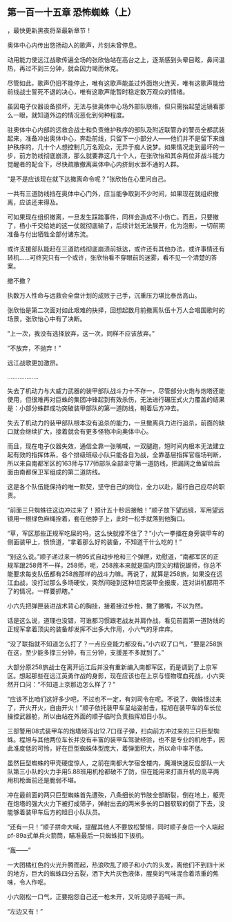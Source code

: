 ## 第一百一十五章 恐怖蜘蛛（上）
，最快更新黑夜将至最新章节！

奥体中心内传出悠扬动人的歌声，片刻未曾停息。

动用能力使远江战歌传遍全场的张欣怡站在高台之上，逐渐感到头晕目眩，鼻间温热，再过不到三分钟，就会因力竭而休克。

尽管如此，歌声仍旧不能停止，唯有这歌声能盖过外面炮火连天，唯有这歌声能给前线战士誓死不退的决心，唯有这歌声能暂时稳定数万观众的情绪。

虽因电子仪器设备损坏，无法与驻奥体中心场外部队联络，但只需抬起望远镜看那么一眼，就知道外边的情况恶化到何种程度。

驻奥体中心内部的远救会战士和负责维护秩序的部队及附近联管办的警员全都武装起来，准备冲出奥体中心，奔赴前线，只留下一小部分人――他们并不是留下来维护秩序的，几十个人想控制几万名观众，无异于痴人说梦。如果情况走到最坏的一步，前方防线彻底崩溃，那么就要靠这几十个人，在张欣怡和其余两位非战斗能力觉醒者的配合下，尽快疏散撤离奥体中心内挤到水泄不通的人群。

“是不是应该现在就下达撤离命令呢？”张欣怡在心里问自己。

一共有三道防线挡在奥体中心门外，应当能争取到不少时间，如果现在就组织撤离，应该还来得及。

可如果现在组织撤离，一旦发生踩踏事件，同样会造成不小伤亡。而且，只要撤了，杨小千交给她的这一仗就彻底输了，后续计划无法展开，化为泡影，一切前期准备与付出牺牲全部付诸东流。

或许支援部队能赶在三道防线彻底崩溃前抵达，或许还有其他办法，或许事情还有转机……可终究只有一个或许，张欣怡看不穿眼前的迷雾，看不见一个清楚的答案。

撤不撤？

执数万人性命与远救会全盘计划的成败于己手，沉重压力堪比泰岳高山。

张欣怡是第二次面对如此艰难的抉择，回想起数月前撤离队伍十万人合唱国歌时的场景，张欣怡心中有了决断。

“上一次，我没有选择放弃，这一次，同样不应该放弃。”

“不放弃，不抛弃！”

远江战歌更加激昂。

………………

失去了机动力与大威力武器的装甲部队战斗力十不存一，尽管部分火炮与炮塔还能使用，但很难再对巨蛛的集团冲锋起到有效杀伤，无法进行碾压式火力覆盖的结果是：小部分蛛群成功突破装甲部队的第一道防线，朝着后方冲去。

失去了机动力的装甲部队根本没有追杀的能力，一旦撤离兵力进行追杀，前面的缺口就会继续扩大，接着就会有更多怪物冲向奥体中心。

而且，现在电子仪器失效，通信全靠一张嘴喊，一双腿跑，短时间内根本无法建立起有效的指挥体系，各个排级班级小队只能各自为战，全靠基层指挥官临场判断，所以来自南都军区的163师与177师部队全部坚守第一道防线，把漏网之鱼留给后面由南都保卫军组成的第二道防线。

这是各个队伍能保持的唯一默契，坚守自己的岗位，全力以赴，履行自己应尽的职责。

“前面三只蜘蛛往这边冲过来了！预计五十秒后接触！”顺子放下望远镜，军用望远镜用一根绿色麻绳拴着，套在他脖子上，此时一松手就落到他胸口。

“草，军区那些正规军吃屎的吗，这么快就撑不住了？”小六一拳擂在身旁装甲车的侧面装甲上，愤愤道，“拿着那么好的装备，不知道干什么吃的！”

“别这么说。”顺子递过来一柄95式自动步枪和三个弹匣，劝慰道，“南都军区的正规军跟258师不一样，258师，呃，258旅本来就是国内顶尖的精锐雄师，你总不能要求每支队伍都有258旅那样的战斗力嘛。再说了，就算是258旅，如果没在远江血战，没打过那么多场硬仗，突然间碰到这种坦克装甲全报废，连对讲机都用不了的情况，一样要抓瞎。”

小六先把弹匣装进战术背心的胸挂，接着接过步枪，撇了撇嘴，不以为然。

话是这么说，道理也没错，可谁都习惯跟老战友并肩作战，看见前面第一道防线的正规军拿着顶尖的装备却发挥不出多大作用，小六气的牙痒痒。

“没了联指就不知道怎么打了？一点应变能力都没有。”小六叹了口气，“要是258旅在这，至少能多撑三分钟，有三分钟，支援差不多就到了。”

大部分原258旅战士在离开远江后并没有重新编入南都军区，而是调到了上京军区。想起那些在远江英勇作战的身影，现在应该也在上京与怪物喋血死战，小六突然开口问：“不知道上京那边怎么样了？”

“应该不比咱们这好多少吧，不过也不一定，有刘司令在呢。不说了，蜘蛛怪过来了，开火开火，自由开火！”顺子依托装甲车呈站姿射击，程旭在装甲车的车长位操控武器舱，所以由站在外面的顺子临时负责指挥旭日小队。

三部警用08式装甲车的炮塔倾泻出12.7口径子弹，扫向前方冲过来的三只巨型蜘蛛。程旭与其他两位车长并没有丰富的装甲车驾驶经验，也不是专业的机枪手，因此准度低的可怜，好在巨型蜘蛛体型庞大，着弹面积大，所以命中率不低。

虽然巨型蜘蛛的甲壳硬度惊人，之前在南都大学宿舍楼内，魔潮快速反应部队一大队第三小队的火力手用5.88班用机枪都破不了防，但在能用来打直升机的高平两用机枪面前还是脆弱不堪。

冲在最前面的两只巨型蜘蛛首先遭殃，八条细长的节肢全部断裂，倒在地上，躯壳在炮塔的强大火力下被打成筛子，弹射出去的两米多长的口器软软的倒了下去，没能够着装甲车后方的旭日小队队员。

“还有一只！”顺子拼命大喊，提醒其他人不要放松警惕，同时顺子身后一个人端起pf-89a式单兵火箭筒，瞄准最后一只蜘蛛扣下扳机。

“轰――”

一大团橘红色的火光升腾而起，热浪吹乱了顺子和小六的头发，离他们不到四十米的地方，巨大的蜘蛛四分五裂，洒下大片灰色液体，腥臭的气味混合着浓重的焦味，令人作呕。

小六刚松一口气，正要抱怨自己还一枪未开，又听见顺子高喊一声。

“左边又有！”

